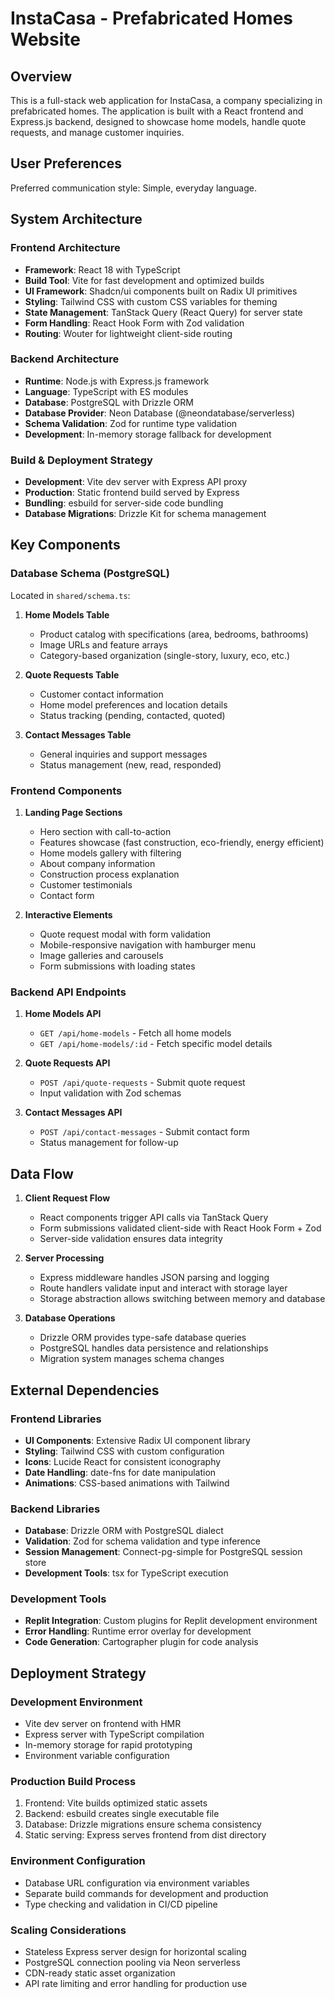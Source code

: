 # InstaCasa - Prefabricated Homes Website

## Overview

This is a full-stack web application for InstaCasa, a company specializing in prefabricated homes. The application is built with a React frontend and Express.js backend, designed to showcase home models, handle quote requests, and manage customer inquiries.

## User Preferences

Preferred communication style: Simple, everyday language.

## System Architecture

### Frontend Architecture
- **Framework**: React 18 with TypeScript
- **Build Tool**: Vite for fast development and optimized builds
- **UI Framework**: Shadcn/ui components built on Radix UI primitives
- **Styling**: Tailwind CSS with custom CSS variables for theming
- **State Management**: TanStack Query (React Query) for server state
- **Form Handling**: React Hook Form with Zod validation
- **Routing**: Wouter for lightweight client-side routing

### Backend Architecture
- **Runtime**: Node.js with Express.js framework
- **Language**: TypeScript with ES modules
- **Database**: PostgreSQL with Drizzle ORM
- **Database Provider**: Neon Database (@neondatabase/serverless)
- **Schema Validation**: Zod for runtime type validation
- **Development**: In-memory storage fallback for development

### Build & Deployment Strategy
- **Development**: Vite dev server with Express API proxy
- **Production**: Static frontend build served by Express
- **Bundling**: esbuild for server-side code bundling
- **Database Migrations**: Drizzle Kit for schema management

## Key Components

### Database Schema (PostgreSQL)
Located in `shared/schema.ts`:

1. **Home Models Table**
   - Product catalog with specifications (area, bedrooms, bathrooms)
   - Image URLs and feature arrays
   - Category-based organization (single-story, luxury, eco, etc.)

2. **Quote Requests Table**
   - Customer contact information
   - Home model preferences and location details
   - Status tracking (pending, contacted, quoted)

3. **Contact Messages Table**
   - General inquiries and support messages
   - Status management (new, read, responded)

### Frontend Components

1. **Landing Page Sections**
   - Hero section with call-to-action
   - Features showcase (fast construction, eco-friendly, energy efficient)
   - Home models gallery with filtering
   - About company information
   - Construction process explanation
   - Customer testimonials
   - Contact form

2. **Interactive Elements**
   - Quote request modal with form validation
   - Mobile-responsive navigation with hamburger menu
   - Image galleries and carousels
   - Form submissions with loading states

### Backend API Endpoints

1. **Home Models API**
   - `GET /api/home-models` - Fetch all home models
   - `GET /api/home-models/:id` - Fetch specific model details

2. **Quote Requests API**
   - `POST /api/quote-requests` - Submit quote request
   - Input validation with Zod schemas

3. **Contact Messages API**
   - `POST /api/contact-messages` - Submit contact form
   - Status management for follow-up

## Data Flow

1. **Client Request Flow**
   - React components trigger API calls via TanStack Query
   - Form submissions validated client-side with React Hook Form + Zod
   - Server-side validation ensures data integrity

2. **Server Processing**
   - Express middleware handles JSON parsing and logging
   - Route handlers validate input and interact with storage layer
   - Storage abstraction allows switching between memory and database

3. **Database Operations**
   - Drizzle ORM provides type-safe database queries
   - PostgreSQL handles data persistence and relationships
   - Migration system manages schema changes

## External Dependencies

### Frontend Libraries
- **UI Components**: Extensive Radix UI component library
- **Styling**: Tailwind CSS with custom configuration
- **Icons**: Lucide React for consistent iconography
- **Date Handling**: date-fns for date manipulation
- **Animations**: CSS-based animations with Tailwind

### Backend Libraries
- **Database**: Drizzle ORM with PostgreSQL dialect
- **Validation**: Zod for schema validation and type inference
- **Session Management**: Connect-pg-simple for PostgreSQL session store
- **Development Tools**: tsx for TypeScript execution

### Development Tools
- **Replit Integration**: Custom plugins for Replit development environment
- **Error Handling**: Runtime error overlay for development
- **Code Generation**: Cartographer plugin for code analysis

## Deployment Strategy

### Development Environment
- Vite dev server on frontend with HMR
- Express server with TypeScript compilation
- In-memory storage for rapid prototyping
- Environment variable configuration

### Production Build Process
1. Frontend: Vite builds optimized static assets
2. Backend: esbuild creates single executable file
3. Database: Drizzle migrations ensure schema consistency
4. Static serving: Express serves frontend from dist directory

### Environment Configuration
- Database URL configuration via environment variables
- Separate build commands for development and production
- Type checking and validation in CI/CD pipeline

### Scaling Considerations
- Stateless Express server design for horizontal scaling
- PostgreSQL connection pooling via Neon serverless
- CDN-ready static asset organization
- API rate limiting and error handling for production use